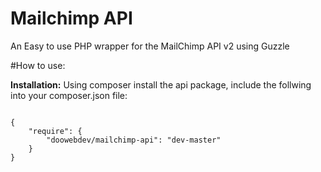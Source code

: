 # Mailchimp API
An Easy to use PHP wrapper for the MailChimp API v2 using Guzzle

#How to use:

<strong>Installation:</strong>
Using composer install the api package, include the follwing into your composer.json file:

<code>
{
    "require": {
        "doowebdev/mailchimp-api": "dev-master"
    }
}
</code>
